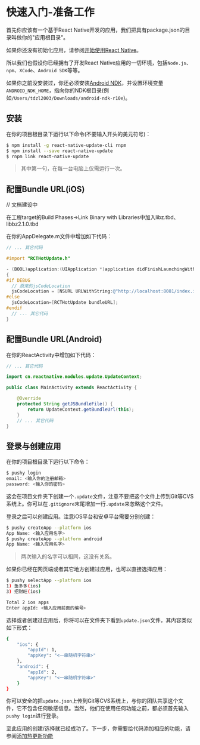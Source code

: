 # 快速入门-准备工作

首先你应该有一个基于React Native开发的应用，我们把具有package.json的目录叫做你的"应用根目录"。

如果你还没有初始化应用，请参阅[开始使用React Native](http://reactnative.cn/docs/0.22/getting-started.html#content)。

所以我们也假设你已经拥有了开发React Native应用的一切环境，包括`Node.js`、`npm`、`XCode`、`Android SDK`等等。

如果你之前没安装过，你还必须安装[Android NDK](http://androiddevtools.cn)，并设置环境变量`ANDROID_NDK_HOME`，指向你的NDK根目录(例如`/Users/tdzl2003/Downloads/android-ndk-r10e`)。

## 安装

在你的项目根目录下运行以下命令(不要输入开头的美元符号)：

```bash
$ npm install -g react-native-update-cli rnpm
$ npm install --save react-native-update
$ rnpm link react-native-update
```

> 其中第一句，在每一台电脑上仅需运行一次。

## 配置Bundle URL(iOS)

// 文档建设中 

在工程target的Build Phases->Link Binary with Libraries中加入libz.tbd、libbz2.1.0.tbd


在你的AppDelegate.m文件中增加如下代码：

```objective-c
// ... 其它代码

#import "RCTHotUpdate.h"

- (BOOL)application:(UIApplication *)application didFinishLaunchingWithOptions:(NSDictionary *)launchOptions
{
#if DEBUG
  // 原来的jsCodeLocation
  jsCodeLocation = [NSURL URLWithString:@"http://localhost:8081/index.ios.bundle?platform=ios&dev=true"];
#else
  jsCodeLocation=[RCTHotUpdate bundleURL];
#endif
  // ... 其它代码
}
```

## 配置Bundle URL(Android)

在你的ReactActivity中增加如下代码：

```java
// ... 其它代码

import cn.reactnative.modules.update.UpdateContext;

public class MainActivity extends ReactActivity {

    @Override
    protected String getJSBundleFile() {
        return UpdateContext.getBundleUrl(this);
    }
    // ... 其它代码
}
```

## 登录与创建应用

在你的项目根目录下运行以下命令：

```bash
$ pushy login
email: <输入你的注册邮箱>
password: <输入你的密码>
```

这会在项目文件夹下创建一个`.update`文件，注意不要把这个文件上传到Git等CVS系统上。你可以在`.gitignore`末尾增加一行`.update`来忽略这个文件。

登录之后可以创建应用。注意iOS平台和安卓平台需要分别创建：

```bash
$ pushy createApp --platform ios
App Name: <输入应用名字>
$ pushy createApp --platform android
App Name: <输入应用名字>
```

> 两次输入的名字可以相同，这没有关系。

如果你已经在网页端或者其它地方创建过应用，也可以直接选择应用：

```bash
$ pushy selectApp --platform ios
1) 鱼多多(ios)
3) 招财旺(ios)

Total 2 ios apps
Enter appId: <输入应用前面的编号> 
```

选择或者创建过应用后，你将可以在文件夹下看到`update.json`文件，其内容类似如下形式：

```bash
{
    "ios": {
        "appId": 1,
        "appKey": "<一串随机字符串>"
    },
    "android": {
        "appId": 2,
        "appKey": "<一串随机字符串>"
    }
}
```

你可以安全的把`update.json`上传到Git等CVS系统上，与你的团队共享这个文件，它不包含任何敏感信息。当然，他们在使用任何功能之前，都必须首先输入`pushy login`进行登录。

至此应用的创建/选择就已经成功了。下一步，你需要给代码添加相应的功能，请参阅[添加热更新功能](guide2.md)
